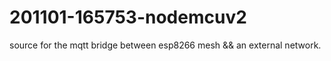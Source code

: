 # 201101-165753-nodemcuv2

source for the mqtt bridge between esp8266 mesh && an external network. 

